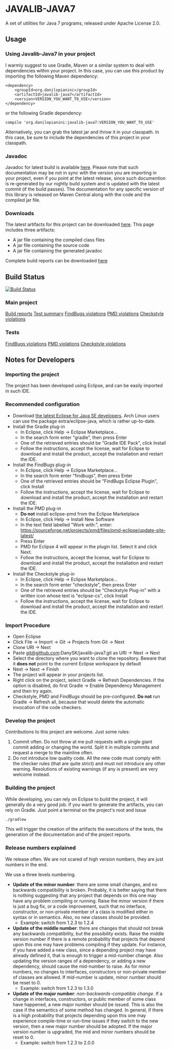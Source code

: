 # JAVALIB-JAVA7

A set of utilities for Java 7 programs, released under Apache License 2.0.

## Usage

### Using Javalib-Java7 in your project

I warmly suggest to use Gradle, Maven or a similar system to deal with dependencies within your project. In this case, you can use this product by importing the following Maven dependency:
```Maven POM
<dependency>
    <groupId>org.danilopianini</groupId>
    <artifactId>javalib-java7</artifactId>
    <version>VERSION_YOU_WANT_TO_USE</version>
</dependency>
```
or the following Gradle dependency:
```Gradle
compile 'org.danilopianini:javalib-java7:VERSION_YOU_WANT_TO_USE'
```
Alternatively, you can grab the latest jar and throw it in your classpath. In this case, be sure to include the dependencies of this project in your classpath.

### Javadoc

Javadoc for latest build is available [here][Javadoc]. Please note that such documentation may be not in sync with the version you are importing in your project, even if you point at the latest release, since such documention is re-generated by our nightly build system and is updated with the latest commit (if the build passes).
The documentation for any specific version of this library is released on Maven Central along with the code and the compiled jar file.

### Downloads

The latest artifacts for this project can be downloaded [here][Jars]. This page includes three artifacts:
* A jar file containing the compiled class files
* A jar file containing the source code
* A jar file containing the generated javadoc

Complete build reports can be downloaded [here][reports]

## Build Status
[![Build Status](https://drone.io/github.com/DanySK/javalib-java7/status.png)](https://drone.io/github.com/DanySK/javalib-java7/latest)

### Main project
[Build reports][dashboard]
[Test summary][test]
[FindBugs violations][findbugs]
[PMD violations][pmd]
[Checkstyle violations][checkstyle]

### Tests
[FindBugs violations][findbugs-test]
[PMD violations][pmd-test]
[Checkstyle violations][checkstyle-test]


## Notes for Developers

### Importing the project
The project has been developed using Eclipse, and can be easily imported in such IDE.

### Recommended configuration
* Download [the latest Eclipse for Java SE developers][eclipse]. Arch Linux users can use the package extra/eclipse-java, which is rather up-to-date.
* Install the Gradle plug-in
	* In Eclipse, click Help -> Eclipse Marketplace...
	* In the search form enter "gradle", then press Enter
	* One of the retrieved entries should be "Gradle IDE Pack", click Install
	* Follow the instructions, accept the license, wait for Eclipse to download and install the product, accept the installation and restart the IDE.
* Install the FindBugs plug-in
	* In Eclipse, click Help -> Eclipse Marketplace...
	* In the search form enter "findbugs", then press Enter
	* One of the retrieved entries should be "FindBugs Eclipse Plugin", click Install
	* Follow the instructions, accept the license, wait for Eclipse to download and install the product, accept the installation and restart the IDE.
* Install the PMD plug-in
	* **Do not** install eclipse-pmd from the Eclipse Marketplace
	* In Eclipse, click Help -> Install New Software
	* In the text field labelled "Work with:", enter: https://sourceforge.net/projects/pmd/files/pmd-eclipse/update-site-latest/
	* Press Enter
	* PMD for Eclipse 4 will appear in the plugin list. Select it and click Next.
	* Follow the instructions, accept the license, wait for Eclipse to download and install the product, accept the installation and restart the IDE.
* Install the Checkstyle plug-in
	* In Eclipse, click Help -> Eclipse Marketplace...
	* In the search form enter "checkstyle", then press Enter
	* One of the retrieved entries should be "Checkstyle Plug-in" with a written icon whose text is "eclipse-cs", click Install
	* Follow the instructions, accept the license, wait for Eclipse to download and install the product, accept the installation and restart the IDE.

### Import Procedure
* Open Eclipse
* Click File -> Import -> Git -> Projects from Git -> Next
* Clone URI -> Next
* Paste git@github.com:DanySK/javalib-java7.git as URI -> Next -> Next
* Select the directory where you want to clone the repository. Beware that it **does not** point to the current Eclipse workspace by default
* Next -> Next -> Finish
* The project will appear in your projects list.
* Right click on the project, select Gradle -> Refresh Dependencies. If the option is disabled, do first Gradle -> Enable Dependency Management and then try again.
* Checkstyle, PMD and FindBugs should be pre-configured. **Do not** run Gradle -> Refresh all, because that would delete the automatic invocation of the code checkers.

### Develop the project
Contributions to this project are welcome. Just some rules:
1. Commit often. Do not throw at me pull requests with a single giant commit adding or changing the world. Split it in multiple commits and request a merge to the mainline often.
2. Do not introduce low quality code. All the new code must comply with the checker rules (that are quite strict) and must not introduce any other warning. Resolutions of existing warnings (if any is present) are very welcome instead.

### Building the project
While developing, you can rely on Eclipse to build the project, it will generally do a very good job.
If you want to generate the artifacts, you can rely on Gradle. Just point a terminal on the project's root and issue
```bash
./gradlew
```
This will trigger the creation of the artifacts the executions of the tests, the generation of the documentation and of the project reports.

### Release numbers explained
We release often. We are not scared of high version numbers, they are just numbers in the end.

We use a three levels numbering.
* **Update of the minor number**: there are some small changes, and no backwards compatibility is broken. Probably, it is better saying that there is nothing suggesting that any project that depends on this one may have any problem compiling or running. Raise the minor version if there is just a bug fix, or a code improvement, such that no interface, constructor, or non-private member of a class is modified either in syntax or in semantics. Also, no new classes should be provided.
	* Example: switch from 1.2.3 to 1.2.4 
* **Update of the middle number**: there are changes that should not break any backwards compatibility, but the possibility exists. Raise the middle version number if there is a remote probability that projects that depend upon this one may have problems compiling if they update. For instance, if you have added a new class, since a depending project may have already defined it, that is enough to trigger a mid-number change. Also updating the version ranges of a dependency, or adding a new dependency, should cause the mid-number to raise. As for minor numbers, no changes to interfaces, constructors or non-private member of classes are allowed. If mid-number is update, minor number should be reset to 0.
	* Example: switch from 1.2.3 to 1.3.0 
* **Update of the major number**: *non-backwards-compatible change*. If a change in interfaces, constructors, or public member of some class have happened, a new major number should be issued. This is also the case if the semantics of some method has changed. In general, if there is a high probability that projects depending upon this one may experience compile-time or run-time issues if they switch to the new version, then a new major number should be adopted. If the major version number is upgraded, the mid and minor numbers should be reset to 0.
	* Example: switch from 1.2.3 to 2.0.0 


[Javadoc]: http://137.204.107.70/javalib-build/javalib-java7/build/docs/javadoc/
[Jars]: https://drone.io/github.com/DanySK/javalib-java7/files
[reports]: https://drone.io/github.com/DanySK/javalib-java7/files/build/reports/reports.tar
[dashboard]: http://137.204.107.70/javalib-build/javalib-java7/build/reports/buildDashboard/
[test]: http://137.204.107.70/javalib-build/javalib-java7/build/reports/tests/
[checkstyle]: http://137.204.107.70/javalib-build/javalib-java7/build/reports/checkstyle/main.html
[checkstyle-test]: http://137.204.107.70/javalib-build/javalib-java7/build/reports/checkstyle/test.html
[findbugs]: http://137.204.107.70/javalib-build/javalib-java7/build/reports/findbugs/main.html
[findbugs-test]: http://137.204.107.70/javalib-build/javalib-java7/build/reports/findbugs/test.html
[pmd]: http://137.204.107.70/javalib-build/javalib-java7/build/reports/pmd/main.html
[pmd-test]: http://137.204.107.70/javalib-build/javalib-java7/build/reports/pmd/test.html
[eclipse]: https://eclipse.org/downloads/
